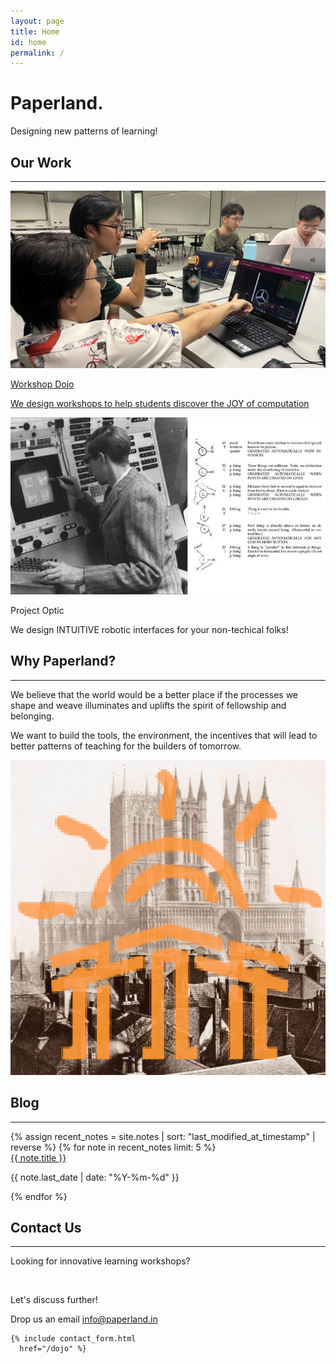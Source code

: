 ```yaml
---
layout: page
title: Home
id: home
permalink: /
---
```

<div class="my-24 text-center sm:my-36">
  <h1 class="mb-8 text-6xl tracking-tighter sm:text-9xl">Paperland.</h1>
  <div class="">Designing new patterns of learning!</div>
</div>


<section class="max-w-6xl px-4 py-8 mx-auto sm:px-6 lg:px-4" id="projects">
  <h2 class="my-8 text-4xl text-center">Our Work</h2><hr>
  <div class="grid grid-cols-1 gap-6 my-12 sm:grid-cols-2">
    <div class="flex flex-col items-center justify-center w-full overflow-hidden rounded-lg bg-secondary-light">
      <a href="/dojo" target="_self" class="card-link">
        <div>
            <img class="object-cover object-center w-full h-auto" src="/assets/lib/landing/wan_workshop_16x9.jpg" alt="Project Dojo students interacting with collaborative learning medium">
        </div>
        <div class="py-8 text-center sm:py-6">
            <p class="mb-2 text-xl font-bold text-text">Workshop Dojo</p>
            <p class="px-8 text-base sm:px-16 text-text ">We design workshops to help students discover the JOY of computation</p>
        </div>
      </a>
    </div>
    <div class="flex flex-col items-center justify-center w-full overflow-hidden rounded-lg bg-secondary-light">
        <div>
            <img class="object-cover object-center w-full h-auto" src="/assets/lib/landing/ivansutherland.jpeg" alt="Sutherland on Sketchpad">
        </div>
        <div class="py-8 text-center sm:py-6">
            <p class="mb-2 text-xl font-bold text-text">Project Optic</p>
            <p class="px-8 text-base sm:px-16 text-text ">We design INTUITIVE robotic interfaces for your non-techical folks!</p>
        </div>
    </div>
  </div>
</section>


<section>
  <h2 class="my-8 text-4xl text-center">Why Paperland?</h2><hr>
  <div class="sm:flex sm:justify-center">
    <div class="m-8 sm:w-5/12 sm:h-5/12">
      <p>We believe that the world would be a better place if the processes we shape and weave illuminates and uplifts the spirit of fellowship and belonging.</p>
      <p>We want to build the tools, the environment, the incentives that will lead to better patterns of teaching for the builders of tomorrow.</p>
    </div>
    <div class="m-8 sm:w-1/4 sm:h-1/4">
      <img class="rounded-md" src="/assets/lib/landing/castle_sun_1x1.png" />
    </div>
  </div>
</section>



<section id="blog" class="my-32">
  <h2 class="my-8 text-4xl text-center">Blog</h2><hr>
  <div class="grid grid-cols-1 gap-4 my-8 sm:grid-cols-2">
    {% assign recent_notes = site.notes | sort: "last_modified_at_timestamp" | reverse %}
      {% for note in recent_notes limit: 5 %}
          <div class="p-4 border rounded-lg bg-secondary-light">
            <!-- <img src="assets/lib/conquer.png" alt="Placeholder Image" class="object-cover rounded-md"> -->
            <div class="px-1 py-4">
              <a class="internal-link" href="{{ site.baseurl }}{{ note.url }}" data-tooltip="true">{{ note.title }}</a>
              <p class="text-base text-gray-700">
                {{ note.last_date | date: "%Y-%m-%d" }}
              </p>
            </div>
          </div>
      {% endfor %}
  </div>
</section>



<section id="contact">
  <h2 class="my-8 text-4xl text-center">Contact Us</h2><hr>

  <div class="my-8 sm:flex sm:justify-center">
    <div class="m-8 sm:w-5/12">
      <p>Looking for innovative learning workshops?</p><br>
      <p>Let's discuss further!</p>
      Drop us an email <a class="underline" href="mailto:info@paperland.in">info@paperland.in</a>
    </div>
    
    {% include contact_form.html
      href="/dojo" %}
  </div>
</section>

